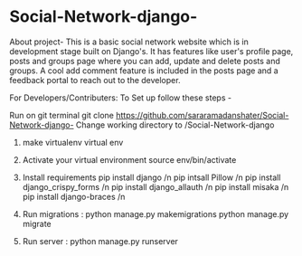 # Social-Network-django-
About project-
This is a basic social network website which is in development stage built on Django's. It has features like user's profile page, posts and groups page where you can add, update and delete posts and groups. A cool add comment feature is included in the posts page and a feedback portal to reach out to the developer.

For Developers/Contributers: To Set up follow these steps -

Run on git terminal
 git clone https://github.com/sararamadanshater/Social-Network-django-
Change working directory to /Social-Network-django

1) make virtualenv
 virtual env <env-name>
 
2) Activate your virtual environment
 source env/bin/activate
 
3) Install requirements
 pip install django /n
 pip intsall Pillow /n
 pip install django_crispy_forms /n
 pip install django_allauth /n
 pip install misaka /n
 pip install django-braces /n 
 
4) Run migrations :
 python manage.py makemigrations
 python manage.py migrate
 
5) Run server :
 python manage.py runserver 
